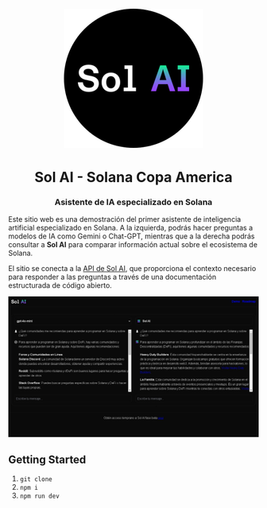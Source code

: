 <div align="center">
  
  ![Watch the demo](./public/sol-ai-logo.png)
  <h1>Sol AI - Solana Copa America</h1>
  
  <h3>Asistente de IA especializado en Solana</h3>
</div>

Este sitio web es una demostración del primer asistente de inteligencia artificial especializado en Solana. A la izquierda, podrás hacer preguntas a modelos de IA como Gemini o Chat-GPT, mientras que a la derecha podrás consultar a **Sol AI** para comparar información actual sobre el ecosistema de Solana.

El sitio se conecta a la [API de Sol AI](https://github.com/leandrogavidia/sol-ai-api), que proporciona el contexto necesario para responder a las preguntas a través de una documentación estructurada de código abierto.

![Sol AI Demo](./public/sol-ai-demo.jpg)

## Getting Started

1. `git clone`
2. `npm i`
3. `npm run dev`
